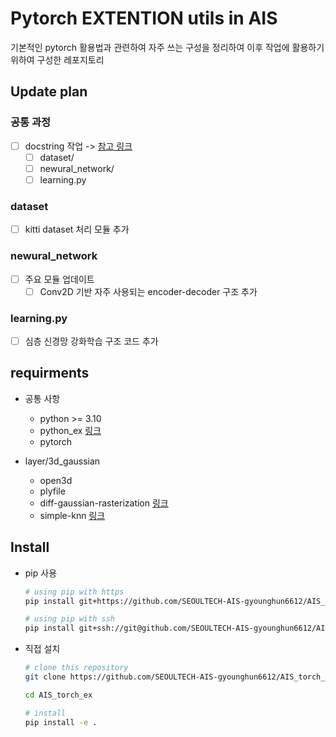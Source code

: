 # Pytorch EXTENTION utils in AIS

기본적인 pytorch 활용법과 관련하여 자주 쓰는 구성을 정리하여 이후 작업에 활용하기 위하여 구성한 레포지토리

## Update plan

### 공통 과정

- [ ] docstring 작업 -> [참고 링크](https://github.com/SEOULTECH-AIS-gyounghun6612/SEOULTECH-AIS-gyounghun6612.github.io/blob/main/python_md/doc_string.md#Doc-string-예시)
  - [ ] dataset/
  - [ ] newural_network/
  - [ ] learning.py

### dataset

- [ ] kitti dataset 처리 모듈 추가

### newural_network

- [ ] 주요 모듈 업데이트
  - [ ] Conv2D 기반 자주 사용되는 encoder-decoder 구조 추가

### learning.py

- [ ] 심층 신경망 강화학습 구조 코드 추가

## requirments

- 공통 사항
  - python >= 3.10
  - python_ex [링크](https://github.com/SEOULTECH-AIS-gyounghun6612/AIS_python_ex.git)
  - pytorch

- layer/3d_gaussian
  - open3d
  - plyfile
  - diff-gaussian-rasterization [링크](https://github.com/graphdeco-inria/diff-gaussian-rasterization)
  - simple-knn [링크](https://gitlab.inria.fr/bkerbl/simple-knn.git)

## Install

- pip 사용

  ```bash
  # using pip with https
  pip install git+https://github.com/SEOULTECH-AIS-gyounghun6612/AIS_torch_ex.git@ver_alpha
  
  # using pip with ssh
  pip install git+ssh://git@github.com/SEOULTECH-AIS-gyounghun6612/AIS_torch_ex.git@ver_alpha
  ```

- 직접 설치

  ```bash
  # clone this repository
  git clone https://github.com/SEOULTECH-AIS-gyounghun6612/AIS_torch_ex.git

  cd AIS_torch_ex

  # install 
  pip install -e .

  ```
